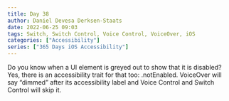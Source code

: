 ```yaml
---
title: Day 38
author: Daniel Devesa Derksen-Staats
date: 2022-06-25 09:03
tags: Switch, Switch Control, Voice Control, VoiceOver, iOS
categories: ["Accessibility"]
series: ["365 Days iOS Accessibility"]
---
```


Do you know when a UI element is greyed out to show that it is disabled? Yes, there is an accessibility trait for that too: .notEnabled. VoiceOver will say “dimmed” after its accessibility label and Voice Control and Switch Control will skip it.